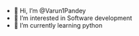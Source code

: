 - 👋 Hi, I’m @Varun1Pandey
- 👀 I’m interested in Software development
- 🌱 I’m currently learning python

<!---
Varun1Pandey/Varun1Pandey is a ✨ special ✨ repository because its `README.md` (this file) appears on your GitHub profile.
You can click the Preview link to take a look at your changes.
--->
